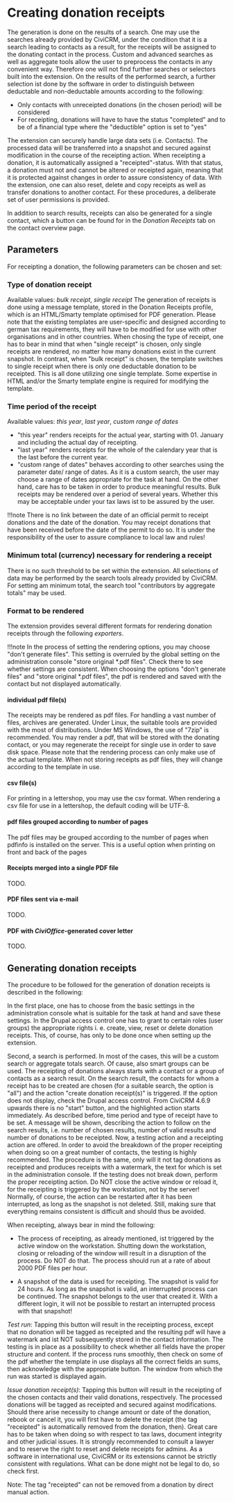 # Creating donation receipts

The generation is done on the results of a search. One may use the searches
already provided by CiviCRM, under the condition that it is a search leading to
contacts as a result, for the receipts will be assigned to the donating contact
in the process. Custom and advanced searches as well as aggregate tools allow
the user to preprocess the contacts in any convenient way. Therefore one will
not find further searches or selectors built into the extension. On the results
of the performed search, a further selection ist done by the software in order
to distinguish between deductable and non-deductable amounts according to the
following:

- Only contacts with unreceipted donations (in the chosen period) will be
  considered
- For receipting, donations will have to have the status "completed" and to be
  of a financial type where the "deductible" option is set to "yes"

The extension can securely handle large data sets (i.e. Contacts). The processed
data will be transferred into a snapshot and secured against modification in the
course of the receipting action. When receipting a donation, it is automatically
assigned a "receipted"-status. With that status, a donation must not and cannot
be altered or receipted again, meaning that it is protected against changes in
order to assure consistency of data. With the extension, one can also reset,
delete and copy receipts as well as transfer donations to another contact. For
these procedures, a deliberate set of user permissions is provided.

In addition to search results, receipts can also be generated for a single
contact, which a button can be found for in the *Donation Receipts* tab on the
contact overview page.

## Parameters

For receipting a donation, the following parameters can be chosen and set:

### Type of donation receipt

Available values: *bulk receipt*, *single receipt*
The generation of receipts is done using a message template, stored in the
Donation Receipts profile, which is an HTML/Smarty template optimised for PDF
generation. Please note that the existing templates are user-specific and
designed according to german tax requirements, they will have to be modified
for use with other organisations and in other countries.
When chosing the type of receipt, one has to bear in mind that when
"single receipt" is chosen, only single receipts are rendered, no matter how
many donations exist in the current snapshot. In contrast, when "bulk receipt"
is chosen, the template switches to single receipt when there is only one
deductable donation to be receipted. This is all done utilizing one single
template. Some expertise in HTML and/or the Smarty template engine is required
for modifying the template.

### Time period of the receipt

Available values: *this year*, *last year*, *custom range of dates*
* "this year" renders receipts for the actual year, starting with 01.
January and including the actual day of receipting.
* "last year" renders receipts for the whole of the calendary year that is
  the last before the current year.
* "custom range of dates" behaves according to other searches using the
  parameter date/ range of dates. As it is a custom search, the user may
  choose a range of dates appropriate for the task at hand. On the other
  hand, care has to be taken in order to produce meaningful results. Bulk
  receipts may be rendered over a period of several years. Whether this may
  be acceptable under your tax laws ist to be assured by the user.

!!!note There is no link between the date of an official permit to
receipt donations and the date of the donation. You may receipt donations that
have been received before the date of the permit to do so. It is under the
responsibility of the user to assure compliance to local law and rules!

### Minimum total (currency) necessary for rendering a receipt

There is no such threshold to be set within the extension. All selections of
data may be performed by the search tools already provided by CiviCRM. For
setting am minimum total, the search tool "contributors by aggregate totals"
may be used.

### Format to be rendered

The extension provides several different formats for rendering donation receipts
through the following *exporters*.

!!!note In the process of setting the rendering options, you may choose
"don't generate files". This setting is overruled by the global setting on the
administration console "store original *.pdf files". Check there to see
whether settings are consistent. When choosing the options
"don't generate files" and "store original *.pdf files", the pdf is rendered
and saved with the contact but not displayed automatically.

#### individual pdf file(s)

The receipts may be rendered as pdf files. For handling a vast number of
files, archives are generated. Under Linux, the suitable tools are provided
with the most of distributions. Under MS Windows, the use of "7zip" is
recommended. You may render a pdf, that will be stored with the donating
contact, or you may regenerate the receipt for single use in order to save
disk space. Please note that the rendering process can only make use of the
actual template. When not storing receipts as pdf files, they will change
according to the template in use.

#### csv file(s)

For printing in a lettershop, you may use the csv format. When rendering a csv
file for use in a lettershop, the default coding will be UTF-8.

#### pdf files grouped according to number of pages

The pdf files may be grouped according to the number of pages when pdfinfo is
installed on the server. This is a useful option when printing on front and
back of the pages

#### Receipts merged into a single PDF file

TODO.

#### PDF files sent via e-mail

TODO.

#### PDF with *CiviOffice*-generated cover letter

TODO.

## Generating donation receipts

The procedure to be followed for the generation of donation receipts is
described in the following:

In the first place, one has to choose from the basic settings in the
administration console what is suitable for the task at hand and save these
settings. In the Drupal access control one has to grant to certain roles (user
groups) the appropriate rights i. e. create, view, reset or delete donation
receipts. This, of course, has only to be done once when setting up the
extension.

Second, a search is performed. In most of the cases, this will be a custom
search or aggregate totals search. Of cause, also smart groups can be used. The
receipting of donations always starts with a contact or a group of contacts as a
search result. On the search result, the contacts for whom a receipt has to be
created are chosen (for a suitable search, the option is "all") and the action
"create donation receipt(s)" is triggered. If the option does not display, check
the Drupal access control. From CiviCRM 4.6.9 upwards there is no "start"
button, and the highlighted action starts immediately. As described before, time
period and type of receipt have to be set. A message will be shown, describing
the action to follow on the search results, i.e. number of chosen results,
number of valid results and number of donations to be receipted. Now, a testing
action and a receipting action are offered. In order to avoid the breakdown of
the proper receipting when doing so on a great number of contacts, the testing
is highly recommended. The procedure is the same, only will it not tag donations
as receipted and produces receipts with a watermark, the text for which is set
in the administration console. If the testing does not break down, perform the
proper receipting action. Do NOT close the active window or reload it, for the
receipting is triggered by the workstation, not by the server! Normally, of
course, the action can be restarted after it has been interrupted, as long as
the snapshot is not deleted. Still, making sure that everything remains
consistent is difficult and should thus be avoided.

When receipting, always bear in mind the following:

- The process of receipting, as already mentioned, ist triggered by the active
  window on the workstation. Shutting down the workstation, closing or reloading
  of the window will result in a disruption of the process. Do NOT do that. The
  process should run at a rate of about 2000 PDF files per hour.

- A snapshot of the data is used for receipting. The snapshot is valid for 24
  hours. As long as the snapshot is valid, an interrupted process can be
  continued. The snapshot belongs to the user that created it. With a different
  login, it will not be possible to restart an interrupted process with that
  snapshot!

*Test run*: Tapping this button will result in the receipting process, except
that no donation will be tagged as receipted and the resulting pdf will have a
watermark and ist NOT subsequently stored in the contact information. The
testing is in place as a possibility to check whether all fields have the proper
structure and content. If the process runs smoothly, then check on some of the
pdf whether the template in use displays all the correct fields an sums, then
acknowledge with the appropriate button. The window from which the run was
started is displayed again.

*Issue donation receipt(s)*: Tapping this button will result in the receipting
of the chosen contacts and their valid donations, respectively. The processed
donations will be tagged as receipted and secured against modifications. Should
there arise necessity to change amount or date of the donation, rebook or cancel
it, you will first have to delete the receipt (the tag "receipted" is
automatically removed from the donation, then). Great care has to be taken when
doing so with respect to tax laws, document integrity and other judicial issues.
It is strongly recommended to consult a lawyer and to reserve the right to reset
and delete receipts for admins. As a software in international use, CiviCRM or
its extensions cannot be strictly consistent with regulations. What can be done
might not be legal to do, so check first.

Note: The tag "receipted" can not be removed from a donation by direct manual
action.
